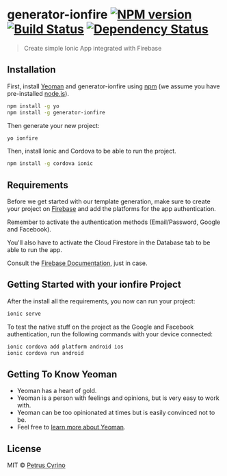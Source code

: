 # generator-ionfire [![NPM version][npm-image]][npm-url] [![Build Status][travis-image]][travis-url] [![Dependency Status][daviddm-image]][daviddm-url]
> Create simple Ionic App integrated with Firebase

## Installation

First, install [Yeoman](http://yeoman.io) and generator-ionfire using [npm](https://www.npmjs.com/) (we assume you have pre-installed [node.js](https://nodejs.org/)).

```bash
npm install -g yo
npm install -g generator-ionfire
```

Then generate your new project:

```bash
yo ionfire
```

Then, install Ionic and Cordova to be able to run the project.

```bash
npm install -g cordova ionic
```

## Requirements

Before we get started with our template generation, make sure to create your project on [Firebase](https://console.firebase.google.com/u/0/) and add the platforms for the app authentication.

Remember to activate the authentication methods (Email/Password, Google and Facebook).

You'll also have to activate the Cloud Firestore in the Database tab to be able to run the app.

Consult the [Firebase Documentation](https://firebase.google.com/docs/), just in case.

## Getting Started with your ionfire Project

After the install all the requirements, you now can run your project:

```bash
ionic serve
```

To test the native stuff on the project as the Google and Facebook authentication, run the following commands with your device connected:

```bash
ionic cordova add platform android ios
ionic cordova run android
```

## Getting To Know Yeoman

 * Yeoman has a heart of gold.
 * Yeoman is a person with feelings and opinions, but is very easy to work with.
 * Yeoman can be too opinionated at times but is easily convinced not to be.
 * Feel free to [learn more about Yeoman](http://yeoman.io/).

## License

MIT © [Petrus Cyrino](https://github.com/petrusxz)


[npm-image]: https://badge.fury.io/js/generator-ionfire.svg
[npm-url]: https://npmjs.org/package/generator-ionfire
[travis-image]: https://travis-ci.org/petrusxz/generator-ionfire.svg?branch=master
[travis-url]: https://travis-ci.org/petrusxz/generator-ionfire
[daviddm-image]: https://david-dm.org/petrusxz/generator-ionfire.svg?theme=shields.io
[daviddm-url]: https://david-dm.org/petrusxz/generator-ionfire
